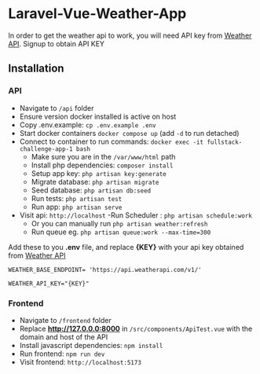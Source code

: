 # Laravel-Vue-Weather-App


In order to get the weather api to work, you will need API key from [Weather API](https://weatherapi.com). Signup to obtain API KEY


## Installation

### API
- Navigate to `/api` folder
- Ensure version docker installed is active on host
- Copy .env.example: `cp .env.example .env`
- Start docker containers `docker compose up` (add `-d` to run detached)
- Connect to container to run commands: `docker exec -it fullstack-challenge-app-1 bash`
  - Make sure you are in the `/var/www/html` path
  - Install php dependencies: `composer install`
  - Setup app key: `php artisan key:generate`
  - Migrate database: `php artisan migrate` 
  - Seed database: `php artisan db:seed`
  - Run tests: `php artisan test`
  - Run app: `php artisan serve`
- Visit api: `http://localhost`
-Run Scheduler : ```php artisan schedule:work ```
    - Or you can manually run ```php artisan weather:refresh```
    - Run queue eg. ```php artisan queue:work --max-time=300```

Add these to you **.env** file, and replace **{KEY}** with your api key obtained from [Weather API](https://weatherapi.com)
```
WEATHER_BASE_ENDPOINT= 'https://api.weatherapi.com/v1/'
```

```
WEATHER_API_KEY="{KEY}"
```

### Frontend
- Navigate to `/frontend` folder
- Replace **http://127.0.0.0:8000** in ```/src/components/ApiTest.vue``` with the domain and host of the API
- Install javascript dependencies: `npm install`
- Run frontend: `npm run dev`
- Visit frontend: `http://localhost:5173`
